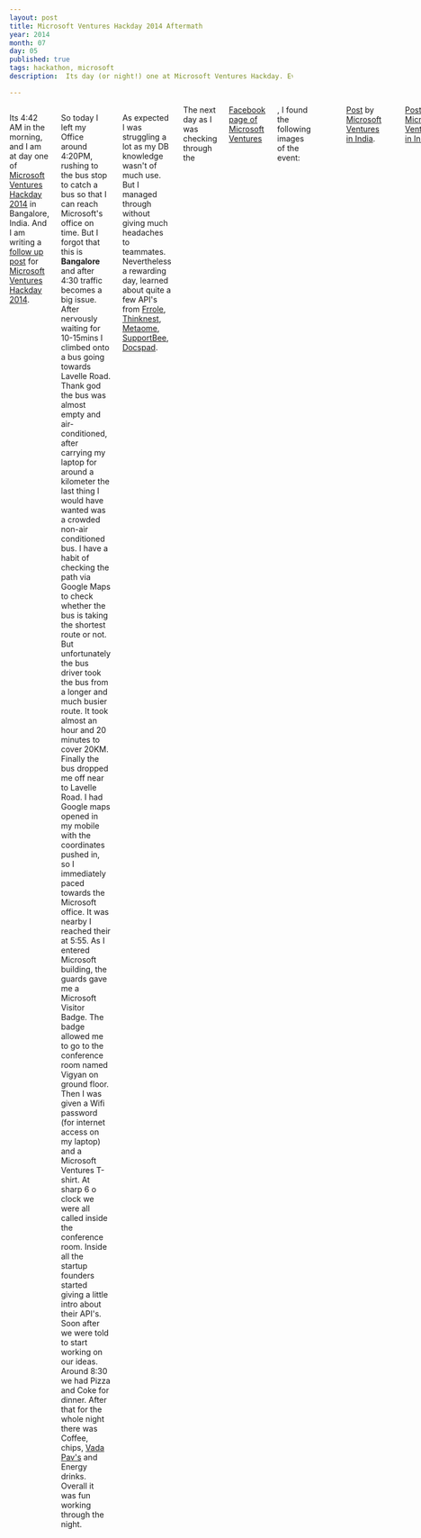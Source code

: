 ```yaml
---
layout: post
title: Microsoft Ventures Hackday 2014 Aftermath
year: 2014
month: 07
day: 05
published: true
tags: hackathon, microsoft
description:  Its day (or night!) one at Microsoft Ventures Hackday. Everybody is busy in making their implementation of the API's provided. Hackday has been fun till now. Met some awesome entrepreneurs.

---
```

<div class="row">
	<div class="span9 columns">
		<p>Its 4:42 AM in the morning, and I am at day one of <a href="http://ajay-gupta.com/Microsoft-Ventures-Hackday-2014/" target="_blank">Microsoft Ventures Hackday 2014</a> in Bangalore, India. And I am writing a <a href="http://ajay-gupta.com/Microsoft-Ventures-Hackday-2014-Aftermath/" target="_blank">follow up post</a> for <a href="http://ajay-gupta.com/Microsoft-Ventures-Hackday-2014/" target="_blank">Microsoft Ventures Hackday 2014</a>.
		<p>So today I left my Office around 4:20PM, rushing to the bus stop to catch a bus so that I can reach Microsoft's office on time. But I forgot that this is <b>Bangalore</b> and after 4:30 traffic becomes a big issue. After nervously waiting for 10-15mins I climbed onto a bus going towards Lavelle Road. Thank god the bus was almost empty and air-conditioned, after carrying my laptop for around a kilometer the last thing I would have wanted was a crowded non-air conditioned bus. I have a habit of checking the path via Google Maps to check whether the bus is taking the shortest route or not. But unfortunately the bus driver took the bus from a longer and much busier route. It took almost an hour and 20 minutes to cover 20KM. Finally the bus dropped me off near to Lavelle Road. I had Google maps opened in my mobile with the coordinates pushed in, so I immediately paced towards the Microsoft office. It was nearby I reached their at 5:55.
		As I entered Microsoft building, the guards gave me a Microsoft Visitor Badge. The badge allowed me to go to the conference room named Vigyan on ground floor. Then I was given a Wifi password (for internet access on my laptop) and a Microsoft Ventures T-shirt. At sharp 6 o clock we were all called inside the conference room. Inside all the startup founders started giving a little intro about their API's. Soon after we were told to start working on our ideas. Around 8:30 we had Pizza and Coke for dinner. After that for the whole night there was Coffee, chips, <a href="http://en.wikipedia.org/wiki/Vada_pav" target="_blank">Vada Pav's</a> and Energy drinks. Overall it was fun working through the night.</p>  
		<p>As expected I was struggling a lot as my DB knowledge wasn't of much use. But I managed through without giving much headaches to teammates. Nevertheless a rewarding day, learned about quite a few API's from <a href="http://www.frrole.com/api" target="_blank">Frrole</a>, <a href="http://api.thinknest.co/" target="_blank">Thinknest</a>, <a href="http://ioinfo.distilbio.com/hackathon/api/docs/tutorial" target="_blank">Metaome</a>, <a href="https://github.com/SupportBee/SupportBee-Apps" target="_blank">SupportBee</a>, <a href="http://docspad.com/developer/introduction/gettingstarted" target="_blank">Docspad</a>.</p>
		The next day as I was checking through the <a href="https://www.facebook.com/microsoftventuresinindia" target="_blank">Facebook page of Microsoft Ventures</a>, I found the following images of the event:</p>
		<div id="fb-root"></div> <script>(function(d, s, id) { var js, fjs = d.getElementsByTagName(s)[0]; if (d.getElementById(id)) return; js = d.createElement(s); js.id = id; js.src = "//connect.facebook.net/en_US/all.js#xfbml=1"; fjs.parentNode.insertBefore(js, fjs); }(document, 'script', 'facebook-jssdk'));</script>
<div class="fb-post" data-href="https://www.facebook.com/microsoftventuresinindia/photos/a.132683393562640.29621.132222276942085/326018834229094/?type=1" data-width="466"><div class="fb-xfbml-parse-ignore"><a href="https://www.facebook.com/microsoftventuresinindia/photos/a.132683393562640.29621.132222276942085/326018834229094/?type=1">Post</a> by <a href="https://www.facebook.com/microsoftventuresinindia">Microsoft Ventures in India</a>.</div></div>
<div id="fb-root"></div> <script>(function(d, s, id) { var js, fjs = d.getElementsByTagName(s)[0]; if (d.getElementById(id)) return; js = d.createElement(s); js.id = id; js.src = "//connect.facebook.net/en_US/all.js#xfbml=1"; fjs.parentNode.insertBefore(js, fjs); }(document, 'script', 'facebook-jssdk'));</script>
<div class="fb-post" data-href="https://www.facebook.com/microsoftventuresinindia/photos/a.132683393562640.29621.132222276942085/326017984229179/?type=1" data-width="466"><div class="fb-xfbml-parse-ignore"><a href="https://www.facebook.com/microsoftventuresinindia/photos/a.132683393562640.29621.132222276942085/326017984229179/?type=1">Post</a> by <a href="https://www.facebook.com/microsoftventuresinindia">Microsoft Ventures in India</a>.</div></div>
<p>By the way that's me in the center of the below image trying to find a charging point for my laptop (Tall guy in black jeans, looking down). It feels nice to be on their Facebook page!</p>
<div id="fb-root"></div> <script>(function(d, s, id) { var js, fjs = d.getElementsByTagName(s)[0]; if (d.getElementById(id)) return; js = d.createElement(s); js.id = id; js.src = "//connect.facebook.net/en_US/all.js#xfbml=1"; fjs.parentNode.insertBefore(js, fjs); }(document, 'script', 'facebook-jssdk'));</script>
<div class="fb-post" data-href="https://www.facebook.com/microsoftventuresinindia/photos/a.132683393562640.29621.132222276942085/325697360927908/?type=1" data-width="466"><div class="fb-xfbml-parse-ignore"><a href="https://www.facebook.com/microsoftventuresinindia/photos/a.132683393562640.29621.132222276942085/325697360927908/?type=1">Post</a> by <a href="https://www.facebook.com/microsoftventuresinindia">Microsoft Ventures in India</a>.</div></div>
<p>And here's a copy of the final mail that came today from Microsoft Ventures:</p>
<blockquote><p>Hey All - Hope you had a blast with us! Thank you all for attending the hackday!</p>

<p>It was incredible to see your energy and passion; mashing up some pretty cool new ideas and prototypes, powering through the night, and working at it for 24hrs straight!</p>

<p>Our startups - ThinkNest, Profoundis, SupportBee, Frrole, Bookpad and Metaome - were very happy to see such creative and deep usage of their APIs. They'll be contacting a few of you directly to take you out to the promised lunch or dinner :)</p>

<p>Please do tweet/facebook/blog about your projects & experience with us #MVHackDay</p>

<p>If there were any slips or mess-ups do let us know and we'll do a better job next time.</p>

<p>Have fun and keep hacking!</p>

<p>Prasanna.</p>
<p>Microsoft Ventures Bangalore</p>
</blockquote>
 </div> 
